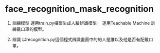# face_recognition_mask_recognition

1. 訓練模型
運用train.py檔案生成人臉辨識模型。
運用Teachable Machine 訓練戴口罩的模型。

2. 辨識
以recognition.py這個程式辨識畫面中的的人是誰以及他是否有配戴口罩。

